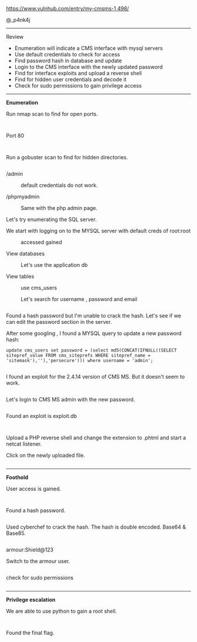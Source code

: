 <!-- wp:paragraph -->
<p><a href="https://www.vulnhub.com/entry/my-cmsms-1,498/" target="_blank" rel="noreferrer noopener">https://www.vulnhub.com/entry/my-cmsms-1,498/</a></p>
<!-- /wp:paragraph -->

<!-- wp:paragraph -->
<p>@_p4nk4j</p>
<!-- /wp:paragraph -->

<!-- wp:separator -->
<hr class="wp-block-separator has-alpha-channel-opacity"/>
<!-- /wp:separator -->

<!-- wp:paragraph {"align":"center","backgroundColor":"vivid-purple","fontSize":"small"} -->
<p class="has-text-align-center has-vivid-purple-background-color has-background has-small-font-size">Review</p>
<!-- /wp:paragraph -->

<!-- wp:list -->
<ul><!-- wp:list-item -->
<li>Enumeration will indicate a CMS interface with mysql servers</li>
<!-- /wp:list-item -->

<!-- wp:list-item -->
<li>Use default credentials to check for access</li>
<!-- /wp:list-item -->

<!-- wp:list-item -->
<li>Find password hash in database and update </li>
<!-- /wp:list-item -->

<!-- wp:list-item -->
<li>Login to the CMS interface with the newly updated password</li>
<!-- /wp:list-item -->

<!-- wp:list-item -->
<li>Find for interface exploits and upload a reverse shell</li>
<!-- /wp:list-item -->

<!-- wp:list-item -->
<li>Find for hidden user credentials and decode it</li>
<!-- /wp:list-item -->

<!-- wp:list-item -->
<li>Check for sudo permissions to gain privilege access</li>
<!-- /wp:list-item --></ul>
<!-- /wp:list -->

<!-- wp:separator -->
<hr class="wp-block-separator has-alpha-channel-opacity"/>
<!-- /wp:separator -->

<!-- wp:paragraph {"align":"center","backgroundColor":"luminous-vivid-amber","fontSize":"small"} -->
<p class="has-text-align-center has-luminous-vivid-amber-background-color has-background has-small-font-size"><strong>Enumeration</strong></p>
<!-- /wp:paragraph -->

<!-- wp:paragraph -->
<p>Run nmap scan to find for open ports.</p>
<!-- /wp:paragraph -->

<!-- wp:image {"id":5754,"sizeSlug":"large","linkDestination":"none"} -->
<figure class="wp-block-image size-large"><img src="https://persecure.files.wordpress.com/2022/09/image-708.png?w=668" alt="" class="wp-image-5754"/></figure>
<!-- /wp:image -->

<!-- wp:image {"id":5755,"sizeSlug":"large","linkDestination":"none"} -->
<figure class="wp-block-image size-large"><img src="https://persecure.files.wordpress.com/2022/09/image-709.png?w=1024" alt="" class="wp-image-5755"/></figure>
<!-- /wp:image -->

<!-- wp:paragraph -->
<p>Port 80</p>
<!-- /wp:paragraph -->

<!-- wp:image {"id":5756,"sizeSlug":"large","linkDestination":"none"} -->
<figure class="wp-block-image size-large"><img src="https://persecure.files.wordpress.com/2022/09/image-710.png?w=1024" alt="" class="wp-image-5756"/></figure>
<!-- /wp:image -->

<!-- wp:image {"id":5759,"sizeSlug":"large","linkDestination":"none"} -->
<figure class="wp-block-image size-large"><img src="https://persecure.files.wordpress.com/2022/09/image-712.png?w=358" alt="" class="wp-image-5759"/></figure>
<!-- /wp:image -->

<!-- wp:paragraph -->
<p>Run a gobuster scan to find for hidden directories. </p>
<!-- /wp:paragraph -->

<!-- wp:image {"id":5758,"sizeSlug":"large","linkDestination":"none"} -->
<figure class="wp-block-image size-large"><img src="https://persecure.files.wordpress.com/2022/09/image-711.png?w=1024" alt="" class="wp-image-5758"/></figure>
<!-- /wp:image -->

<!-- wp:paragraph -->
<p>/admin</p>
<!-- /wp:paragraph -->

<!-- wp:image {"id":5760,"sizeSlug":"large","linkDestination":"none"} -->
<figure class="wp-block-image size-large"><img src="https://persecure.files.wordpress.com/2022/09/image-713.png?w=484" alt="" class="wp-image-5760"/><figcaption class="wp-element-caption">default credentials do not work.</figcaption></figure>
<!-- /wp:image -->

<!-- wp:paragraph -->
<p>/phpmyadmin</p>
<!-- /wp:paragraph -->

<!-- wp:image {"id":5762,"sizeSlug":"large","linkDestination":"none"} -->
<figure class="wp-block-image size-large"><img src="https://persecure.files.wordpress.com/2022/09/image-714.png?w=1024" alt="" class="wp-image-5762"/><figcaption class="wp-element-caption">Same with the php admin page.</figcaption></figure>
<!-- /wp:image -->

<!-- wp:paragraph -->
<p>Let's try enumerating the SQL server.</p>
<!-- /wp:paragraph -->

<!-- wp:paragraph -->
<p>We start with logging on to the MYSQL server with default creds of root:root</p>
<!-- /wp:paragraph -->

<!-- wp:image {"id":5765,"sizeSlug":"large","linkDestination":"none"} -->
<figure class="wp-block-image size-large"><img src="https://persecure.files.wordpress.com/2022/09/image-715.png?w=1023" alt="" class="wp-image-5765"/><figcaption class="wp-element-caption">accessed gained</figcaption></figure>
<!-- /wp:image -->

<!-- wp:paragraph -->
<p>View databases</p>
<!-- /wp:paragraph -->

<!-- wp:image {"id":5767,"sizeSlug":"large","linkDestination":"none"} -->
<figure class="wp-block-image size-large"><img src="https://persecure.files.wordpress.com/2022/09/image-716.png?w=399" alt="" class="wp-image-5767"/><figcaption class="wp-element-caption">Let's use the application db</figcaption></figure>
<!-- /wp:image -->

<!-- wp:paragraph -->
<p>View tables</p>
<!-- /wp:paragraph -->

<!-- wp:image {"id":5768,"sizeSlug":"large","linkDestination":"none"} -->
<figure class="wp-block-image size-large"><img src="https://persecure.files.wordpress.com/2022/09/image-717.png?w=489" alt="" class="wp-image-5768"/><figcaption class="wp-element-caption">use cms_users</figcaption></figure>
<!-- /wp:image -->

<!-- wp:image {"id":5770,"sizeSlug":"large","linkDestination":"none"} -->
<figure class="wp-block-image size-large"><img src="https://persecure.files.wordpress.com/2022/09/image-718.png?w=831" alt="" class="wp-image-5770"/><figcaption class="wp-element-caption">Let's search for username , password and email</figcaption></figure>
<!-- /wp:image -->

<!-- wp:image {"id":5772,"sizeSlug":"large","linkDestination":"none"} -->
<figure class="wp-block-image size-large"><img src="https://persecure.files.wordpress.com/2022/09/image-719.png?w=850" alt="" class="wp-image-5772"/></figure>
<!-- /wp:image -->

<!-- wp:paragraph -->
<p>Found a hash password but I'm unable to crack the hash. Let's see if we can edit the password section in the server.</p>
<!-- /wp:paragraph -->

<!-- wp:paragraph -->
<p> After some googling , I found a MYSQL query to update a new password hash:</p>
<!-- /wp:paragraph -->

<!-- wp:code -->
<pre class="wp-block-code"><code>update cms_users set password = (select md5(CONCAT(IFNULL((SELECT sitepref_value FROM cms_siteprefs WHERE sitepref_name = 'sitemask'),''),'persecure'))) where username = 'admin';</code></pre>
<!-- /wp:code -->

<!-- wp:image {"id":5774,"sizeSlug":"large","linkDestination":"none"} -->
<figure class="wp-block-image size-large"><img src="https://persecure.files.wordpress.com/2022/09/image-720.png?w=1024" alt="" class="wp-image-5774"/></figure>
<!-- /wp:image -->

<!-- wp:paragraph -->
<p>I found an exploit for the 2.4.14 version of CMS MS. But it doesn't seem to work.</p>
<!-- /wp:paragraph -->

<!-- wp:image {"id":5779,"sizeSlug":"large","linkDestination":"none"} -->
<figure class="wp-block-image size-large"><img src="https://persecure.files.wordpress.com/2022/09/image-722.png?w=1024" alt="" class="wp-image-5779"/></figure>
<!-- /wp:image -->

<!-- wp:paragraph -->
<p>Let's login to CMS MS admin with the new password.</p>
<!-- /wp:paragraph -->

<!-- wp:image {"id":5777,"sizeSlug":"large","linkDestination":"none"} -->
<figure class="wp-block-image size-large"><img src="https://persecure.files.wordpress.com/2022/09/image-721.png?w=1024" alt="" class="wp-image-5777"/></figure>
<!-- /wp:image -->

<!-- wp:paragraph -->
<p>Found an exploit is exploit.db</p>
<!-- /wp:paragraph -->

<!-- wp:image {"id":5784,"sizeSlug":"large","linkDestination":"none"} -->
<figure class="wp-block-image size-large"><img src="https://persecure.files.wordpress.com/2022/09/image-725.png?w=1024" alt="" class="wp-image-5784"/></figure>
<!-- /wp:image -->

<!-- wp:image {"id":5785,"sizeSlug":"large","linkDestination":"none"} -->
<figure class="wp-block-image size-large"><img src="https://persecure.files.wordpress.com/2022/09/image-726.png?w=1024" alt="" class="wp-image-5785"/></figure>
<!-- /wp:image -->

<!-- wp:paragraph -->
<p>Upload a PHP reverse shell and change the extension to .phtml and start a netcat listener.</p>
<!-- /wp:paragraph -->

<!-- wp:paragraph -->
<p>Click on the newly uploaded file.</p>
<!-- /wp:paragraph -->

<!-- wp:image {"id":5789,"sizeSlug":"large","linkDestination":"none"} -->
<figure class="wp-block-image size-large"><img src="https://persecure.files.wordpress.com/2022/09/image-728.png?w=1024" alt="" class="wp-image-5789"/></figure>
<!-- /wp:image -->

<!-- wp:separator -->
<hr class="wp-block-separator has-alpha-channel-opacity"/>
<!-- /wp:separator -->

<!-- wp:paragraph {"align":"center","backgroundColor":"vivid-cyan-blue","fontSize":"small"} -->
<p class="has-text-align-center has-vivid-cyan-blue-background-color has-background has-small-font-size"><strong>Foothold</strong></p>
<!-- /wp:paragraph -->

<!-- wp:paragraph -->
<p>User access is gained.</p>
<!-- /wp:paragraph -->

<!-- wp:image {"id":5787,"sizeSlug":"large","linkDestination":"none"} -->
<figure class="wp-block-image size-large"><img src="https://persecure.files.wordpress.com/2022/09/image-727.png?w=1024" alt="" class="wp-image-5787"/></figure>
<!-- /wp:image -->

<!-- wp:image {"id":5791,"sizeSlug":"large","linkDestination":"none"} -->
<figure class="wp-block-image size-large"><img src="https://persecure.files.wordpress.com/2022/09/image-729.png?w=1024" alt="" class="wp-image-5791"/></figure>
<!-- /wp:image -->

<!-- wp:paragraph -->
<p>Found a hash password.</p>
<!-- /wp:paragraph -->

<!-- wp:image {"id":5792,"sizeSlug":"large","linkDestination":"none"} -->
<figure class="wp-block-image size-large"><img src="https://persecure.files.wordpress.com/2022/09/image-730.png?w=692" alt="" class="wp-image-5792"/></figure>
<!-- /wp:image -->

<!-- wp:paragraph -->
<p>Used cyberchef to crack the hash. The hash is double encoded. Base64 &amp; Base85.</p>
<!-- /wp:paragraph -->

<!-- wp:image {"id":5794,"sizeSlug":"large","linkDestination":"none"} -->
<figure class="wp-block-image size-large"><img src="https://persecure.files.wordpress.com/2022/09/image-731.png?w=1024" alt="" class="wp-image-5794"/></figure>
<!-- /wp:image -->

<!-- wp:paragraph -->
<p>armour:Shield@123</p>
<!-- /wp:paragraph -->

<!-- wp:paragraph -->
<p>Switch to the armour user.</p>
<!-- /wp:paragraph -->

<!-- wp:image {"id":5798,"sizeSlug":"large","linkDestination":"none"} -->
<figure class="wp-block-image size-large"><img src="https://persecure.files.wordpress.com/2022/09/image-732.png?w=756" alt="" class="wp-image-5798"/></figure>
<!-- /wp:image -->

<!-- wp:paragraph -->
<p>check for sudo permissions</p>
<!-- /wp:paragraph -->

<!-- wp:image {"id":5799,"sizeSlug":"large","linkDestination":"none"} -->
<figure class="wp-block-image size-large"><img src="https://persecure.files.wordpress.com/2022/09/image-733.png?w=994" alt="" class="wp-image-5799"/></figure>
<!-- /wp:image -->

<!-- wp:separator -->
<hr class="wp-block-separator has-alpha-channel-opacity"/>
<!-- /wp:separator -->

<!-- wp:paragraph {"align":"center","backgroundColor":"black","textColor":"white","fontSize":"small"} -->
<p class="has-text-align-center has-white-color has-black-background-color has-text-color has-background has-small-font-size"><strong>Privilege escalation</strong></p>
<!-- /wp:paragraph -->

<!-- wp:paragraph -->
<p>We are able to use python to gain a root shell.</p>
<!-- /wp:paragraph -->

<!-- wp:image {"id":5801,"sizeSlug":"large","linkDestination":"none"} -->
<figure class="wp-block-image size-large"><img src="https://persecure.files.wordpress.com/2022/09/image-734.png?w=862" alt="" class="wp-image-5801"/></figure>
<!-- /wp:image -->

<!-- wp:image {"id":5802,"sizeSlug":"large","linkDestination":"none"} -->
<figure class="wp-block-image size-large"><img src="https://persecure.files.wordpress.com/2022/09/image-735.png?w=717" alt="" class="wp-image-5802"/></figure>
<!-- /wp:image -->

<!-- wp:paragraph -->
<p>Found the final flag.</p>
<!-- /wp:paragraph -->

<!-- wp:image {"id":5804,"sizeSlug":"large","linkDestination":"none"} -->
<figure class="wp-block-image size-large"><img src="https://persecure.files.wordpress.com/2022/09/image-736.png?w=1024" alt="" class="wp-image-5804"/></figure>
<!-- /wp:image -->
